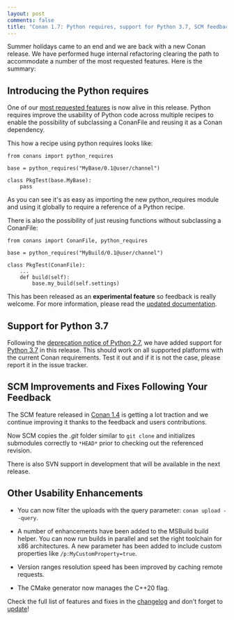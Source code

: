 ```yaml
---
layout: post
comments: false
title: "Conan 1.7: Python requires, support for Python 3.7, SCM feedback and usability enhancements"
---
```


Summer holidays came to an end and we are back with a new Conan release. We have performed huge internal refactoring clearing the path to
accommodate a number of the most requested features. Here is the summary:

## Introducing the Python requires

One of our [most requested features](https://github.com/conan-io/conan/issues/1271) is now alive in this release. Python requires improve
the usability of Python code across multiple recipes to enable the possibility of subclassing a ConanFile and reusing it as a Conan
dependency.

This how a recipe using python requires looks like:

```
from conans import python_requires

base = python_requires("MyBase/0.1@user/channel")

class PkgTest(base.MyBase):
    pass
```

As you can see it's as easy as importing the new python_requires module and using it  globally to require a reference of a Python recipe.

There is also the possibility of just reusing functions without subclassing a ConanFile:

```
from conans import ConanFile, python_requires

base = python_requires("MyBuild/0.1@user/channel")

class PkgTest(ConanFile):
    ...
    def build(self):
        base.my_build(self.settings)
```

This has been released as an **experimental feature** so feedback is really welcome. For more information, please read the
[updated documentation](https://docs.conan.io/en/latest/mastering/python_requires.html#python-requires).

## Support for Python 3.7

Following the [deprecation notice of Python 2.7](https://blog.conan.io/2018/08/13/Its-Time-To-Deprecate-Python-2.html), we have added
support for [Python 3.7](https://www.python.org/downloads/release/python-370/) in this release. This should work on all supported platforms
with the current Conan requirements. Test it out and if it is not the case, please report it in the issue tracker.

## SCM Improvements and Fixes Following Your Feedback

The SCM feature released in [Conan 1.4](https://blog.conan.io/2018/05/30/New-conan-release-1-4.html) is getting a lot traction and we
continue improving it thanks to the feedback and users contributions.

Now SCM copies the *.git* folder similar to ``git clone`` and initializes submodules correctly to ``*HEAD*`` prior to checking out the
referenced revision.

There is also SVN support in development that will be available in the next release.

## Other Usability Enhancements

- You can now filter the uploads with the query parameter: ``conan upload --query``.

- A number of  enhancements have been added to the MSBuild build helper. You can now run builds in parallel and set the right toolchain for
  x86 architectures. A new parameter has been added to include custom properties like ``/p:MyCustomProperty=true``.

- Version ranges resolution speed has been improved by caching remote requests.

- The CMake generator now manages the C++20 flag.

Check the full list of features and fixes in the [changelog](https://docs.conan.io/en/latest/changelog.html#august-2018) and don't forget to
[update](https://conan.io/downloads.html)!
